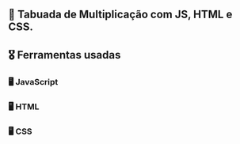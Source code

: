 ## 🏅 Tabuada de Multiplicação com JS, HTML e CSS.

## 🎖️ Ferramentas usadas
### 🖥️ JavaScript 
### 🖥️ HTML 
### 🖥️ CSS  
